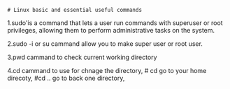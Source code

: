     # Linux basic and essential useful commands

1.sudo'is a command that lets a user run commands with superuser or root privileges, allowing them to perform administrative tasks on the system.

2.sudo -i or su cammand allow you to make super user or root user.

3.pwd cammand  to check current working directory

4.cd cammand to use for chnage the directory, # cd go to your home direcoty, #cd .. go to back one directory, 

